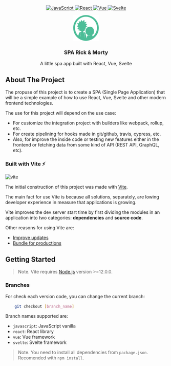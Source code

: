 <p align="center">
    <a href="https://github.com/roremdev/rick-morty/javascript">
        <img src="https://img.shields.io/badge/JavaScript-1.0.0-green?style=for-the-badge&logo=JavaScript" alt="JavaScript" />
    </a>
    <a href="https://github.com/roremdev/rick-morty/react">
        <img src="https://img.shields.io/badge/React-gray?style=for-the-badge&logo=React" alt="React" />
    </a>
    <a href="https://github.com/roremdev/rick-morty/vue">
        <img src="https://img.shields.io/badge/Vue-gray?style=for-the-badge&logo=Vue.js" alt="Vue" />
    </a>
    <a href="https://github.com/roremdev/rick-morty/svelte">
        <img src="https://img.shields.io/badge/Svelte-gray?style=for-the-badge&logo=Svelte" alt="Svelte" />
    </a>
</p>

<p align="center">
    <img src="images/logo.svg" alt="Logo" width="80" height="80">
    <h3 align="center">SPA Rick & Morty</h3>
    <p align="center"> A little spa app built with React, Vue, Svelte</p>
</p>

## About The Project
The propuse of this project is to create a SPA (Single Page Application) that will be a simple example of how to use React, Vue, Svelte and other modern frontend technologies.

The use for this project will depend on the use case:
- For customize the integration project with builders like webpack, rollup, etc.
- For create pipelining for hooks made in git/github, travis, cypress, etc.
- Also, for improve the inside code or testing new features either in the frontend or fetching data from some kind of API (REST API, GraphQL, etc).

### Built with Vite ⚡️
<img src="https://img.shields.io/badge/Vite-2.4.4-green?style=for-the-badge&logo=Vite" alt="vite" />

The initial construction of this project was made with [Vite](https://vitejs.dev/).

The main fact for use Vite is because all solutions, separately, are lowing developer experience in measure that applications is growing.

Vite improves the dev server start time by first dividing the modules in an application into two categories: **dependencies** and **source code**.

Other reasons for using Vite are:
* [Improve updates](https://vitejs.dev/guide/why.html#slow-updates)
* [Bundle for productions](https://vitejs.dev/guide/why.html#why-bundle-for-production)

## Getting Started
> Note. Vite requires <a href="https://nodejs.org/en/">Node.js</a> version >=12.0.0.

### Branches
For check each version code, you can change the current branch:
```bash
    git checkout [branch_name]
```
Branch names supported are:
* `javascript`: JavaScript vanilla
* `react`: React library
* `vue`: Vue framework
* `svelte`: Svelte framework

> Note. You need to install all dependencies from `package.json`. Recomended with `npm install`.
